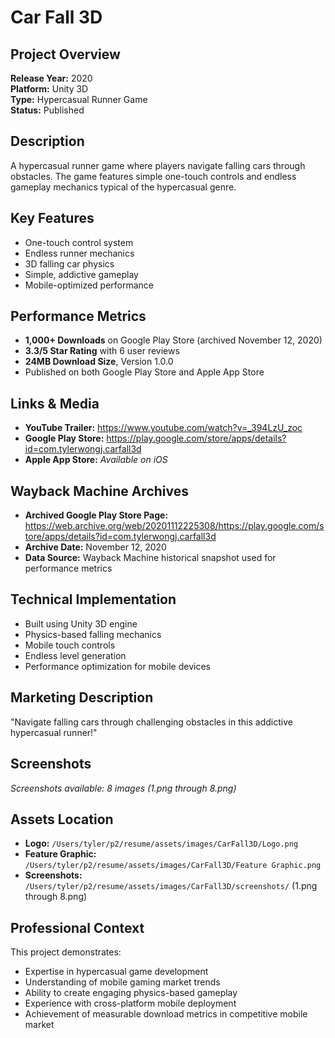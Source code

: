 # Car Fall 3D

## Project Overview
**Release Year:** 2020  
**Platform:** Unity 3D  
**Type:** Hypercasual Runner Game  
**Status:** Published  

## Description
A hypercasual runner game where players navigate falling cars through obstacles. The game features simple one-touch controls and endless gameplay mechanics typical of the hypercasual genre.

## Key Features
- One-touch control system
- Endless runner mechanics
- 3D falling car physics
- Simple, addictive gameplay
- Mobile-optimized performance

## Performance Metrics
- **1,000+ Downloads** on Google Play Store (archived November 12, 2020)
- **3.3/5 Star Rating** with 6 user reviews
- **24MB Download Size**, Version 1.0.0
- Published on both Google Play Store and Apple App Store

## Links & Media
- **YouTube Trailer:** https://www.youtube.com/watch?v=_394LzU_zoc
- **Google Play Store:** https://play.google.com/store/apps/details?id=com.tylerwongj.carfall3d
- **Apple App Store:** *Available on iOS*

## Wayback Machine Archives
- **Archived Google Play Store Page:** https://web.archive.org/web/20201112225308/https://play.google.com/store/apps/details?id=com.tylerwongj.carfall3d
- **Archive Date:** November 12, 2020
- **Data Source:** Wayback Machine historical snapshot used for performance metrics

## Technical Implementation
- Built using Unity 3D engine
- Physics-based falling mechanics
- Mobile touch controls
- Endless level generation
- Performance optimization for mobile devices

## Marketing Description
"Navigate falling cars through challenging obstacles in this addictive hypercasual runner!"

## Screenshots
*Screenshots available: 8 images (1.png through 8.png)*

## Assets Location
- **Logo:** `/Users/tyler/p2/resume/assets/images/CarFall3D/Logo.png`
- **Feature Graphic:** `/Users/tyler/p2/resume/assets/images/CarFall3D/Feature Graphic.png`
- **Screenshots:** `/Users/tyler/p2/resume/assets/images/CarFall3D/screenshots/` (1.png through 8.png)

## Professional Context
This project demonstrates:
- Expertise in hypercasual game development
- Understanding of mobile gaming market trends
- Ability to create engaging physics-based gameplay
- Experience with cross-platform mobile deployment
- Achievement of measurable download metrics in competitive mobile market